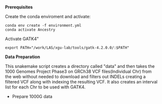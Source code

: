 **Prerequisites**

Create the conda enviroment and activate:
```
conda env create -f environment.yml
conda activate Ancestry
```
Activate GATK4"
```
export PATH="/work/LAS/xgu-lab/tools/gatk-4.2.0.0/:$PATH"
```

**Data Preparation**

This snakemake script creates a directory called "data" and then takes the 1000 Genomes Project Phase3 on GRCh38 VCF files(Individual Chr) from the web without needed to download and filters out INDELs creating a filtered VCF along with indexing the resulting VCF. It also creates an interval list for each Chr to be used with GATK4. 
* Prepare 1000G data
